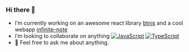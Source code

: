### Hi there 👋
- I’m currently working on an awesome react library [btnjs](http://npmjs.com/package/btnjs) and a cool webapp [infinite-note](https://mediumspringgreen.github.io/infinite-note)
- I’m looking to collaborate on anything [![JavaScript](https://img.shields.io/badge/--F7DF1E?logo=javascript&logoColor=000)](https://www.javascript.com/) [![TypeScript](https://badgen.net/badge/icon/typescript?icon=typescript&label)](https://typescriptlang.org)
- 💬 Feel free to ask me about anything.
